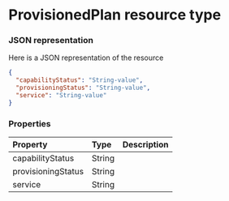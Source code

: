 # ProvisionedPlan resource type



### JSON representation

Here is a JSON representation of the resource

<!-- {
  "blockType": "resource",
  "optionalProperties": [

  ],
  "@odata.type": "microsoft.graph.provisionedplan"
}-->

```json
{
  "capabilityStatus": "String-value",
  "provisioningStatus": "String-value",
  "service": "String-value"
}

```
### Properties
| Property	   | Type	|Description|
|:---------------|:--------|:----------|
|capabilityStatus|String||
|provisioningStatus|String||
|service|String||

<!-- uuid: 8fcb5dbc-d5aa-4681-8e31-b001d5168d79
2015-10-25 14:57:30 UTC -->
<!-- {
  "type": "#page.annotation",
  "description": "ProvisionedPlan resource",
  "keywords": "",
  "section": "documentation",
  "tocPath": ""
}-->